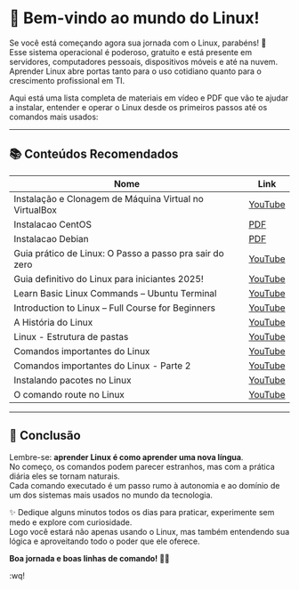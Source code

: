 # 🚀 Bem-vindo ao mundo do Linux!  

Se você está começando agora sua jornada com o Linux, parabéns! 🎉  
Esse sistema operacional é poderoso, gratuito e está presente em servidores, computadores pessoais, dispositivos móveis e até na nuvem.  
Aprender Linux abre portas tanto para o uso cotidiano quanto para o crescimento profissional em TI.  

Aqui está uma lista completa de materiais em vídeo e PDF que vão te ajudar a instalar, entender e operar o Linux desde os primeiros passos até os comandos mais usados:  

---

## 📚 Conteúdos Recomendados

| Nome                                              | Link                                                                 |
|---------------------------------------------------|----------------------------------------------------------------------|
| Instalação e Clonagem de Máquina Virtual no VirtualBox | [YouTube](https://youtu.be/AuLQsC1_mzg)                             |
| Instalacao CentOS                                 | [PDF](https://github.com/charles-josiah/Aulas/blob/master/Diversos/InstalacaoCentOS.pdf)   |
| Instalacao Debian                                 | [PDF](https://github.com/charles-josiah/Aulas/blob/master/Diversos/InstalacaoDebian.pdf)   |
| Guia prático de Linux: O Passo a passo pra sair do zero | [YouTube](https://www.youtube.com/watch?v=jA-vNkjTjkU)              |
| Guia definitivo do Linux para iniciantes 2025!    | [YouTube](https://www.youtube.com/watch?v=ZI5ZQGEHJho)              |
| Learn Basic Linux Commands – Ubuntu Terminal      | [YouTube](https://www.youtube.com/watch?v=JEhVB4VHsTI)              |
| Introduction to Linux – Full Course for Beginners | [YouTube](https://www.youtube.com/watch?v=sWbUDq4S6Y8)              |
| A História do Linux                               | [YouTube](https://www.youtube.com/watch?v=xXRK6EifTQ0)              |
| Linux - Estrutura de pastas                       | [YouTube](https://www.youtube.com/watch?v=fVK5egGjc2k)              |
| Comandos importantes do Linux                     | [YouTube](https://www.youtube.com/watch?v=rCUJsRxZcKg)              |
| Comandos importantes do Linux - Parte 2           | [YouTube](https://www.youtube.com/watch?v=EkakDwPiNFY)              |
| Instalando pacotes no Linux                       | [YouTube](https://www.youtube.com/watch?v=3xi2DjlNTOU)              |
| O comando route no Linux                          | [YouTube](https://www.youtube.com/watch?v=SU94ng_vN00)              |

---

## 🌟 Conclusão   

Lembre-se: **aprender Linux é como aprender uma nova língua**.  
No começo, os comandos podem parecer estranhos, mas com a prática diária eles se tornam naturais.  
Cada comando executado é um passo rumo à autonomia e ao domínio de um dos sistemas mais usados no mundo da tecnologia.  

✨ Dedique alguns minutos todos os dias para praticar, experimente sem medo e explore com curiosidade.  
Logo você estará não apenas usando o Linux, mas também entendendo sua lógica e aproveitando todo o poder que ele oferece.  

**Boa jornada e boas linhas de comando! 🚀🐧**


:wq!
